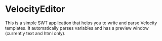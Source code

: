 # VelocityEditor

This is a simple SWT application that helps you to write and parse Velocity templates.
It automatically parses variables and has a preview window (currently text and html only).

